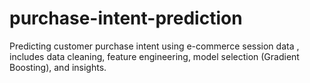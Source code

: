 # purchase-intent-prediction
Predicting customer purchase intent using e-commerce session data , includes data cleaning, feature engineering, model selection (Gradient Boosting), and insights.
